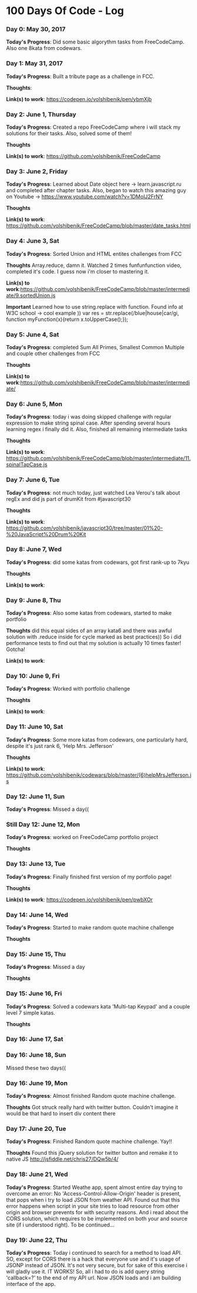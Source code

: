 # 100 Days Of Code - Log

### Day 0: May 30, 2017 

**Today's Progress**: Did some basic algorythm tasks from FreeCodeCamp. Also one 8kata from codewars.

### Day 1: May 31, 2017 

**Today's Progress**: Built a tribute page as a challenge in FCC.

**Thoughts**: 

**Link(s) to work**: https://codepen.io/volshibenik/pen/ybmXjb

### Day 2: June 1, Thursday

**Today's Progress**: Created a repo FreeCodeCamp where i will stack my solutions for their tasks. Also, solved some of them!

**Thoughts** 

**Link(s) to work**: https://github.com/volshibenik/FreeCodeCamp

### Day 3: June 2, Friday

**Today's Progress**: Learned about Date object here -> learn.javascript.ru and completed after chapter tasks. Also, began to watch this amazing guy on Youtube -> https://www.youtube.com/watch?v=1DMolJ2FrNY

**Thoughts** 

**Link(s) to work**: https://github.com/volshibenik/FreeCodeCamp/blob/master/date_tasks.html

### Day 4: June 3, Sat

**Today's Progress**: Sorted Union and HTML entites challenges from FCC

**Thoughts** Array.reduce, damn it. Watched 2 times funfunfunction video, completed it's code. I guess now i'm closer to mastering it.

**Link(s) to work**:https://github.com/volshibenik/FreeCodeCamp/blob/master/intermediate/9.sortedUnion.js

**Important** Learned how to use string.replace with function. Found info at W3C school -> cool example  ))
            var res = str.replace(/blue|house|car/gi, function myFunction(x){return x.toUpperCase();});
            
### Day 5: June 4, Sat

**Today's Progress**: completed Sum All Primes, Smallest Common Multiple and couple other challenges from FCC

**Thoughts** 

**Link(s) to work**:https://github.com/volshibenik/FreeCodeCamp/blob/master/intermediate/

### Day 6: June 5, Mon

**Today's Progress**: today i was doing skipped challenge with regular expression to make string spinal case. After spending several hours learning regex i finally did it. Also, finished all remaining intermediate tasks

**Thoughts** 

**Link(s) to work**: https://github.com/volshibenik/FreeCodeCamp/blob/master/intermediate/11.spinalTapCase.js

### Day 7: June 6, Tue

**Today's Progress**: not much today, just watched Lea Verou's talk about regEx and did js part of drumKit from #javascript30

**Thoughts** 

**Link(s) to work**: https://github.com/volshibenik/javascript30/tree/master/01%20-%20JavaScript%20Drum%20Kit


### Day 8: June 7, Wed

**Today's Progress**: did some katas from codewars, got first rank-up to 7kyu

**Thoughts** 

**Link(s) to work**:  


### Day 9: June 8, Thu

**Today's Progress**: Also some katas from codewars, started to make portfolio

**Thoughts** did this equal sides of an array kata6 and there was awful solution with .reduce inside for cycle marked as best practices)) So i did performance tests to find out that my solution is actually 10 times faster! Gotcha!

**Link(s) to work**:  

### Day 10: June 9, Fri

**Today's Progress**: Worked with portfolio challenge 

**Thoughts**

**Link(s) to work**:  

### Day 11: June 10, Sat

**Today's Progress**: Some more katas from codewars, one particularly hard, despite it's just rank 6,  'Help Mrs. Jefferson'

**Thoughts** 

**Link(s) to work**:  https://github.com/volshibenik/codewars/blob/master/(6)helpMrsJefferson.js

### Day 12: June 11, Sun

**Today's Progress**: Missed a day((

### Still Day 12: June 12, Mon

**Today's Progress**: worked on FreeCodeCamp portfolio project

**Thoughts** 

### Day 13: June 13, Tue

**Today's Progress**: Finally finished first version of my portfolio page! 

**Thoughts** 

**Link(s) to work**:  https://codepen.io/volshibenik/pen/pwbXOr


### Day 14: June 14, Wed

**Today's Progress**: Started to make random quote machine challenge

**Thoughts** 

### Day 15: June 15, Thu

**Today's Progress**: Missed a day

**Thoughts** 

### Day 15: June 16, Fri

**Today's Progress**: Solved a codewars kata 'Multi-tap Keypad' and a couple level 7 simple katas. 

**Thoughts** 

### Day 16: June 17, Sat
### Day 16: June 18, Sun

Missed these two days((

### Day 16: June 19, Mon

**Today's Progress**: Almost finished Random quote machine challenge. 

**Thoughts** Got struck really hard with twitter button. Couldn't imagine it would be that hard to insert div content there

### Day 17: June 20, Tue

**Today's Progress**: Finished Random quote machine challenge. Yay!! 

**Thoughts** Found this jQuery solution for twitter button and remake it to native JS
http://jsfiddle.net/chris27/DQw5b/4/ 

### Day 18: June 21, Wed

**Today's Progress**: Started Weathe app, spent almost entire day trying to overcome an error: No 'Access-Control-Allow-Origin' header is present, that pops when i try to load JSON from weather API. Found out that this error happens when script in your site tries to load resource from other origin and browser prevents for with security reasons. And i read about the CORS solution, which requires to be implemented on both your and source site (if i understood right). To be continued...


### Day 19: June 22, Thu

**Today's Progress**: Today i continued to search for a method to load API. SO, except for CORS there is a hack that everyone use and it's usage of JSONP instead of JSON. It's not very secure, but for sake of this exercise i will gladly use it. IT WORKS! So, all i had to do is add query string 'callback=?' to the end of my API url. Now JSON loads and i am building interface of the app.